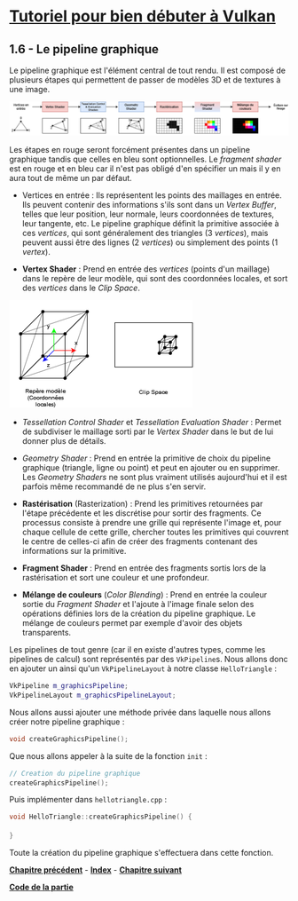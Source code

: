 # [Tutoriel pour bien débuter à Vulkan](../index.md)
## 1.6 - Le pipeline graphique

Le pipeline graphique est l'élément central de tout rendu. Il est composé de plusieurs étapes qui permettent de passer de modèles 3D et de textures à une image.

![Pipeline graphique](images/pipeline_graphique.png)

Les étapes en rouge seront forcément présentes dans un pipeline graphique tandis que celles en bleu sont optionnelles. Le *fragment shader* est en rouge et en bleu car il n'est pas obligé d'en spécifier un mais il y en aura tout de même un par défaut.

- Vertices en entrée : Ils représentent les points des maillages en entrée. Ils peuvent contenir des informations s'ils sont dans un *Vertex Buffer*, telles que leur position, leur normale, leurs coordonnées de textures, leur tangente, etc. Le pipeline graphique définit la primitive associée à ces *vertices*, qui sont généralement des triangles (3 *vertices*), mais peuvent aussi être des lignes (2 *vertices*) ou simplement des points (1 *vertex*).

- **Vertex Shader** : Prend en entrée des *vertices* (points d'un maillage) dans le repère de leur modèle, qui sont des coordonnées locales, et sort des *vertices* dans le *Clip Space*.

![Repère modèle et clip space](images/repere_modele_clip.png)

- *Tessellation Control Shader* et *Tessellation Evaluation Shader* : Permet de subdiviser le maillage sorti par le *Vertex Shader* dans le but de lui donner plus de détails.

- *Geometry Shader* : Prend en entrée la primitive de choix du pipeline graphique (triangle, ligne ou point) et peut en ajouter ou en supprimer. Les *Geometry Shaders* ne sont plus vraiment utilisés aujourd'hui et il est parfois même recommandé de ne plus s'en servir.

- **Rastérisation** (Rasterization) : Prend les primitives retournées par l'étape précédente et les discrétise pour sortir des fragments. Ce processus consiste à prendre une grille qui représente l'image et, pour chaque cellule de cette grille, chercher toutes les primitives qui couvrent le centre de celles-ci afin de créer des fragments contenant des informations sur la primitive.

- **Fragment Shader** : Prend en entrée des fragments sortis lors de la rastérisation et sort une couleur et une profondeur.

- **Mélange de couleurs** (*Color Blending*) : Prend en entrée la couleur sortie du *Fragment Shader* et l'ajoute à l'image finale selon des opérations définies lors de la création du pipeline graphique. Le mélange de couleurs permet par exemple d'avoir des objets transparents.

Les pipelines de tout genre (car il en existe d'autres types, comme les pipelines de calcul) sont représentés par des ``VkPipeline``s. Nous allons donc en ajouter un ainsi qu'un ``VkPipelineLayout`` à notre classe ``HelloTriangle`` :

```cpp
VkPipeline m_graphicsPipeline;
VkPipelineLayout m_graphicsPipelineLayout;
```

Nous allons aussi ajouter une méthode privée dans laquelle nous allons créer notre pipeline graphique :

```cpp
void createGraphicsPipeline();
```

Que nous allons appeler à la suite de la fonction ``init`` :

```cpp
// Creation du pipeline graphique
createGraphicsPipeline();
```

Puis implémenter dans ``hellotriangle.cpp`` :

```cpp
void HelloTriangle::createGraphicsPipeline() {

}
```

Toute la création du pipeline graphique s'effectuera dans cette fonction.

[**Chapitre précédent**](5.md) - [**Index**](../index.md) - [**Chapitre suivant**](6/1.md)

[**Code de la partie**](https://github.com/ZaOniRinku/TutorielVulkanFR/tree/partie1)